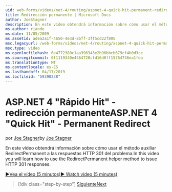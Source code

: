 ```yaml
---
uid: web-forms/videos/net-4/routing/aspnet-4-quick-hit-permanent-redirect
title: Redirección permanente | Microsoft Docs
author: JoeStagner
description: En este vídeo obtendrá información sobre cómo usar el método auxiliar RedirectPermanent a las respuestas HTTP 301 del problema.
ms.author: riande
ms.date: 11/05/2009
ms.assetid: adea2a1f-4650-4e3d-8bff-3ff5cd22f895
msc.legacyurl: /web-forms/videos/net-4/routing/aspnet-4-quick-hit-permanent-redirect
msc.type: video
ms.openlocfilehash: 6e4772380c1aa396343e2b96bbcb679cf4b0d3ce
ms.sourcegitcommit: 0f1119340e4464720cfd16d0ff15764746ea1fea
ms.translationtype: MT
ms.contentlocale: es-ES
ms.lasthandoff: 04/17/2019
ms.locfileid: "59390238"
---
```

# <a name="aspnet-4-quick-hit---permanent-redirect"></a><span data-ttu-id="bae2d-103">ASP.NET 4 "Rápido Hit" - redirección permanente</span><span class="sxs-lookup"><span data-stu-id="bae2d-103">ASP.NET 4 "Quick Hit" - Permanent Redirect</span></span>

<span data-ttu-id="bae2d-104">por [Joe Stagner](https://github.com/JoeStagner)</span><span class="sxs-lookup"><span data-stu-id="bae2d-104">by [Joe Stagner](https://github.com/JoeStagner)</span></span>

<span data-ttu-id="bae2d-105">En este vídeo obtendrá información sobre cómo usar el método auxiliar RedirectPermanent a las respuestas HTTP 301 del problema.</span><span class="sxs-lookup"><span data-stu-id="bae2d-105">In this video you will learn how to use the RedirectPermanent helper method to issue HTTP 301 responses.</span></span> 

[<span data-ttu-id="bae2d-106">&#9654;Vea el vídeo (5 minutos)</span><span class="sxs-lookup"><span data-stu-id="bae2d-106">&#9654; Watch video (5 minutes)</span></span>](https://channel9.msdn.com/Blogs/ASP-NET-Site-Videos/aspnet-4-quick-hit-permanent-redirect)

> [!div class="step-by-step"]
> [<span data-ttu-id="bae2d-107">Siguiente</span><span class="sxs-lookup"><span data-stu-id="bae2d-107">Next</span></span>](aspnet-4-quick-hit-imperative-webforms-routing.md)
